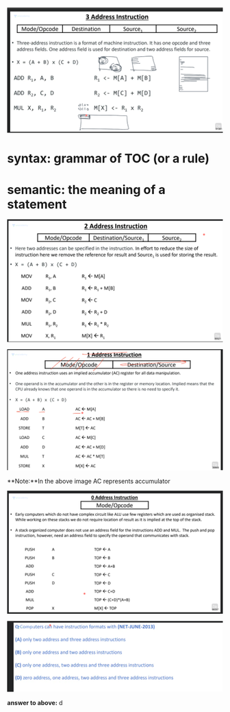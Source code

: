 ![Alt text](image-132.png)

# syntax: grammar of TOC (or a rule)

# semantic: the meaning of a statement

![Alt text](image-133.png)

![Alt text](image-134.png)

**Note:**In the above image AC represents accumulator

![Alt text](image-135.png)

![Alt text](image-136.png)

**answer to above:** d

